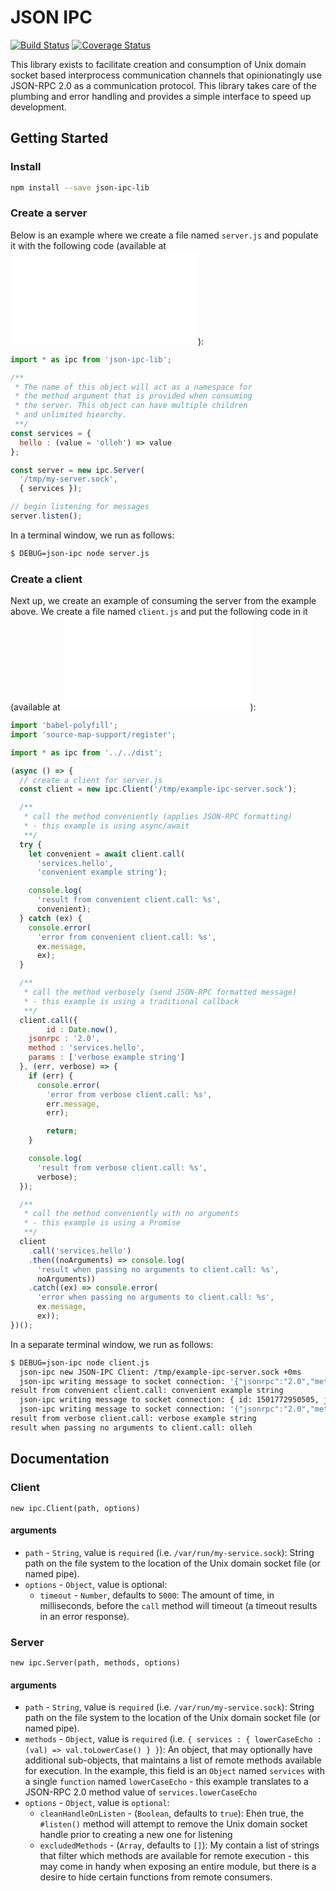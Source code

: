# JSON IPC

[![Build Status](https://travis-ci.org/PlayNetwork/json-ipc-lib.svg?branch=master)](https://travis-ci.org/PlayNetwork/json-ipc-lib) [![Coverage Status](https://coveralls.io/repos/github/PlayNetwork/json-ipc-lib/badge.svg)](https://coveralls.io/github/PlayNetwork/json-ipc-lib)

This library exists to facilitate creation and consumption of Unix domain socket based interprocess communication channels that opinionatingly use JSON-RPC 2.0 as a communication protocol. This library takes care of the plumbing and error handling and provides a simple interface to speed up development.

## Getting Started

### Install

```bash
npm install --save json-ipc-lib
```

### Create a server

Below is an example where we create a file named `server.js` and populate it with the following code (available at ![./test/examples/server.js](./test/examples/server.js)):

```javascript
import * as ipc from 'json-ipc-lib';

/**
 * The name of this object will act as a namespace for
 * the method argument that is provided when consuming
 * the server. This object can have multiple children
 * and unlimited hiearchy.
 **/
const services = {
  hello : (value = 'olleh') => value
};

const server = new ipc.Server(
  '/tmp/my-server.sock',
  { services });

// begin listening for messages
server.listen();
```

In a terminal window, we run as follows:

```bash
$ DEBUG=json-ipc node server.js
```

### Create a client

Next up, we create an example of consuming the server from the example above. We create a file named `client.js` and put the following code in it (available at ![./test/examples/client.js](./test/examples/client.js)):

```javascript
import 'babel-polyfill';
import 'source-map-support/register';

import * as ipc from '../../dist';

(async () => {
  // create a client for server.js
  const client = new ipc.Client('/tmp/example-ipc-server.sock');

  /**
   * call the method conveniently (applies JSON-RPC formatting)
   * - this example is using async/await
   **/
  try {
    let convenient = await client.call(
      'services.hello',
      'convenient example string');

    console.log(
      'result from convenient client.call: %s',
      convenient);
  } catch (ex) {
    console.error(
      'error from convenient client.call: %s',
      ex.message,
      ex);
  }

  /**
   * call the method verbosely (send JSON-RPC formatted message)
   * - this example is using a traditional callback
   **/
  client.call({
		id : Date.now(),
    jsonrpc : '2.0',
    method : 'services.hello',
    params : ['verbose example string']
  }, (err, verbose) => {
    if (err) {
      console.error(
        'error from verbose client.call: %s',
        err.message,
        err);

        return;
    }

    console.log(
      'result from verbose client.call: %s',
      verbose);
  });

  /**
   * call the method conveniently with no arguments
   * - this example is using a Promise
   **/
  client
    .call('services.hello')
    .then((noArguments) => console.log(
      'result when passing no arguments to client.call: %s',
      noArguments))
    .catch((ex) => console.error(
      'error when passing no arguments to client.call: %s',
      ex.message,
      ex));
})();
```

In a separate terminal window, we run as follows:

```bash
$ DEBUG=json-ipc node client.js
  json-ipc new JSON-IPC Client: /tmp/example-ipc-server.sock +0ms
  json-ipc writing message to socket connection: '{"jsonrpc":"2.0","method":"services.hello","params":["convenient example string"],"id":1501772950481}' +6ms
result from convenient client.call: convenient example string
  json-ipc writing message to socket connection: { id: 1501772950505, jsonrpc: '2.0', method: 'services.hello', params: [ 'verbose example string' ] } +22ms
  json-ipc writing message to socket connection: '{"jsonrpc":"2.0","method":"services.hello","params":[],"id":1501772950506}' +2ms
result from verbose client.call: verbose example string
result when passing no arguments to client.call: olleh
```

## Documentation

### Client

`new ipc.Client(path, options)`

#### arguments

* `path` - `String`, value is `required` (i.e. `/var/run/my-service.sock`): String path on the file system to the location of the Unix domain socket file (or named pipe).
* `options` - `Object`, value is optional:
  * `timeout` - `Number`, defaults to `5000`: The amount of time, in milliseconds, before the `call` method will timeout (a timeout results in an error response).

### Server

`new ipc.Server(path, methods, options)`

#### arguments

* `path` - `String`, value is `required` (i.e. `/var/run/my-service.sock`): String path on the file system to the location of the Unix domain socket file (or named pipe).
* `methods` - `Object`, value is `required` (i.e. `{ services : { lowerCaseEcho : (val) => val.toLowerCase() } }`): An object, that may optionally have additional sub-objects, that maintains a list of remote methods available for execution. In the example, this field is an `Object` named `services` with a single `function` named `lowerCaseEcho` - this example translates to a JSON-RPC 2.0 method value of `services.lowerCaseEcho`
* `options` - `Object`, value is `optional`:
  * `cleanHandleOnListen` - (`Boolean`, defaults to `true`): Ehen true, the `#listen()` method will attempt to remove the Unix domain socket handle prior to creating a new one for listening
  * `excludedMethods` - (`Array`, defaults to `[]`): My contain a list of strings that filter which methods are available for remote execution - this may come in handy when exposing an entire module, but there is a desire to hide certain functions from remote consumers.